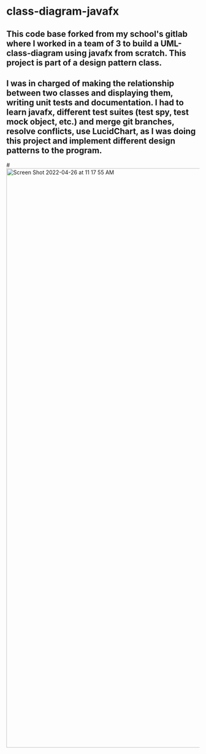 # class-diagram-javafx
## This code base forked from my school's gitlab where I worked in a team of 3 to build a UML-class-diagram using javafx from scratch. This project is part of a design pattern class.
## I was in charged of making the relationship between two classes and displaying them, writing unit tests and documentation. I had to learn javafx, different test suites (test spy, test mock object, etc.) and merge git branches, resolve conflicts, use LucidChart,  as I was doing this project and implement different design patterns to the program.
#<img width="1512" alt="Screen Shot 2022-04-26 at 11 17 55 AM" src="https://user-images.githubusercontent.com/51457124/165334482-abd25f3a-84ec-4f44-ac99-99485aa44569.png">
